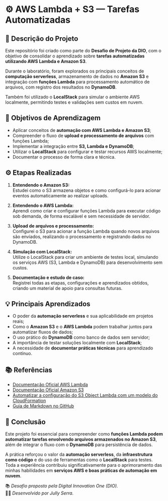 # ⚙️ AWS Lambda + S3 — Tarefas Automatizadas

## 📘 Descrição do Projeto  
Este repositório foi criado como parte do **Desafio de Projeto da DIO**, com o objetivo de consolidar o aprendizado sobre **tarefas automatizadas utilizando AWS Lambda e Amazon S3**.  

Durante o laboratório, foram explorados os principais conceitos de **computação serverless**, armazenamento de dados no **Amazon S3** e integração com **funções Lambda** para processamento automático de arquivos, com registro dos resultados no **DynamoDB**.  

Também foi utilizado o **LocalStack** para simular o ambiente AWS localmente, permitindo testes e validações sem custos em nuvem.


## 🎯 Objetivos de Aprendizagem  

- Aplicar conceitos de **automação com AWS Lambda e Amazon S3**;  
- Compreender o fluxo de **upload e processamento de arquivos** com funções Lambda;  
- Implementar a integração entre **S3, Lambda e DynamoDB**;  
- Utilizar o **LocalStack** para configurar e testar recursos AWS localmente;  
- Documentar o processo de forma clara e técnica.  


## ⚙️ Etapas Realizadas  

1. **Entendendo o Amazon S3:**  
   Estudei como o S3 armazena objetos e como configurá-lo para acionar eventos automaticamente ao realizar uploads.  

2. **Entendendo o AWS Lambda:**  
   Aprendi como criar e configurar funções Lambda para executar código sob demanda, de forma escalável e sem necessidade de servidor.  

3. **Upload de arquivos e processamento:**  
   Configurei o S3 para acionar a função Lambda quando novos arquivos são enviados, realizando o processamento e registrando dados no DynamoDB.  

4. **Simulação com LocalStack:**  
   Utilize o LocalStack para criar um ambiente de testes local, simulando os serviços AWS (S3, Lambda e DynamoDB) para desenvolvimento sem custos.  

5. **Documentação e estudo de caso:**  
   Registrei todas as etapas, configurações e aprendizados obtidos, criando um material de apoio para consultas futuras.  



## 💡 Principais Aprendizados  

- O poder da **automação serverless** e sua aplicabilidade em projetos reais;  
- Como o **Amazon S3** e o **AWS Lambda** podem trabalhar juntos para automatizar fluxos de dados;  
- O uso prático do **DynamoDB** como banco de dados sem servidor;  
- A importância de testar soluções localmente com **LocalStack**;  
- A necessidade de **documentar práticas técnicas** para aprendizado contínuo.  



## 📚 Referências  

- [Documentação Oficial AWS Lambda](https://docs.aws.amazon.com/lambda/)  
- [Documentação Oficial Amazon S3](https://docs.aws.amazon.com/s3/)  
- [Automatizar a configuração do S3 Object Lambda com um modelo do CloudFormation](https://docs.aws.amazon.com/AmazonS3/latest/userguide/olap-examples.html)  
- [Guia de Markdown no GitHub](https://docs.github.com/pt/github/writing-on-github/basic-writing-and-formatting-syntax)


## 🧠 Conclusão  

Este projeto foi essencial para compreender como **funções Lambda podem automatizar tarefas envolvendo arquivos armazenados no Amazon S3**, além de integrar o fluxo com o **DynamoDB** para persistência de dados.  

A prática reforçou o valor da **automação serverless**, da **infraestrutura como código** e do uso de ferramentas como o **LocalStack** para testes.  
Toda a experiência contribuiu significativamente para o aprimoramento das minhas habilidades em **serviços AWS e boas práticas de automação em nuvem**.  

📚 *Desafio proposto pela Digital Innovation One (DIO).*  
👩‍💻 *Desenvolvido por Jully Serra.*
